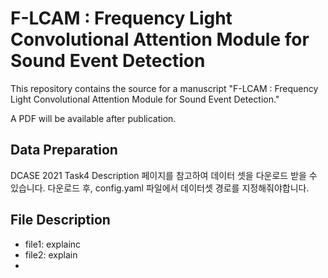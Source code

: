 # F-LCAM : Frequency Light Convolutional Attention Module for Sound Event Detection

This repository contains the source for a manuscript "F-LCAM : Frequency Light Convolutional Attention Module for Sound Event Detection."

A PDF will be available after publication.


## Data Preparation
DCASE 2021 Task4 Description 페이지를 참고하여 데이터 셋을 다운로드 받을 수 있습니다. 다운로드 후, config.yaml 파일에서 데이터셋 경로를 지정해줘야합니다.

## File Description
- file1: explainc
- file2: explain
-


